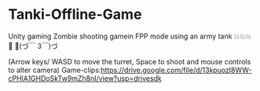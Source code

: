 # Tanki-Offline-Game
Unity gaming
Zombie shooting gamein FPP mode using an army tank 💥💥💥🔫
🏿(づ￣ 3￣)づ


(Arrow keys/ WASD to move the turret, Space to shoot and mouse controls to alter camera)
Game-clips:https://drive.google.com/file/d/13kpuozl8WW-cPHlA1GHDoSkTw9mZh8nI/view?usp=drivesdk
